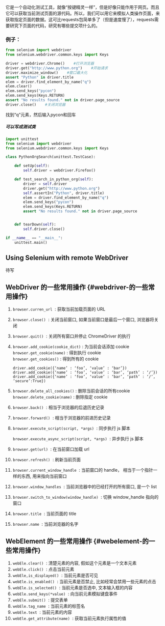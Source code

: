 它是一个自动化测试工具，就像“按键精灵一样”，但是好像只能作用于网页。而且它可以获取当前测试页面的源代码。所以，我们可以用它来模拟人类操作页面，来获取指定页面的数据。这可比requests包简单多了（但是速度慢了），requests需要研究下页面的代码，研究有哪些提交项什么的。

### 例子：

```py
from selenium import webdriver
from selenium.webdriver.common.keys import Keys

driver = webdriver.Chrome()    #打开浏览器
driver.get("http://www.python.org")    #开始请求
driver.maximize_window()    #窗口最大化
assert "Python" in driver.title
elem = driver.find_element_by_name("q")
elem.clear()
elem.send_keys("pycon")
elem.send_keys(Keys.RETURN)
assert "No results found." not in driver.page_source
driver.close()    #关闭浏览器
```

找到“q”元素，然后输入pycon和回车

##### 可以写成测试类

```py
import unittest
from selenium import webdriver
from selenium.webdriver.common.keys import Keys

class PythonOrgSearch(unittest.TestCase):

    def setUp(self):
        self.driver = webdriver.Firefox()

    def test_search_in_python_org(self):
        driver = self.driver
        driver.get("http://www.python.org")
        self.assertIn("Python", driver.title)
        elem = driver.find_element_by_name("q")
        elem.send_keys("pycon")
        elem.send_keys(Keys.RETURN)
        assert "No results found." not in driver.page_source


    def tearDown(self):
        self.driver.close()

if __name__ == "__main__":
    unittest.main()
```

## Using Selenium with remote WebDriver

待写



## WebDriver 的一些常用操作 {#webdriver-的一些常用操作}

1. `browser.curren_url`
    : 获取当前加载页面的 URL
2. `browser.close()`
    : 关闭当前窗口, 如果当前窗口是最后一个窗口, 浏览器将关闭
3. `browser.quit()`
    : 关闭所有窗口并停止 ChromeDriver 的执行
4. `browser.add_cookie(cookie_dict)` : 为当前会话添加 cookie   
   `browser.get_cookie(name)` : 得到执行 cookie   
   `browser.get_cookies()` : 得到所有的 cookie

   ```
   driver.add_cookie({‘name’ : ‘foo’, ‘value’ : ‘bar’}) driver.add_cookie({‘name’ : ‘foo’, ‘value’ : ‘bar’, ‘path’ : ‘/’}) driver.add_cookie({‘name’ : ‘foo’, ‘value’ : ‘bar’, ‘path’ : ‘/’, ‘secure’:True})

   ```

5. `browser.delete_all_cookies()` : 删除当前会话的所有cookie   
   `browser.delete_cookie(name)` : 删除指定 cookie

6. `browser.back()`
    : 相当于浏览器的后退历史记录
7. `browser.forward()`
    : 相当于浏览器的前进历史记录
8. `browser.execute_script(script, *args)`
    : 同步执行 js 脚本 
 
   `browser.execute_async_script(script, *args)`
    : 异步执行 js 脚本
9. `browser.get(url)`
    : 在当前窗口加载 url
10. `browser.refresh()`
     : 刷新当前页面
11. `browser.current_window_handle`
     : 当前窗口的 handle， 相当于一个指针一样的东西, 用来指向当前窗口
12. `browser.window_handles`
     : 当前浏览器中的已经打开的所有窗口, 是一个 list
13. `browser.switch_to_window(window_handle)`
     : 切换 window\_handle 指向的窗口
14. `browser.title`
     : 当前页面的 title
15. `browser.name`
     : 当前浏览器的名字

## WebElement 的一些常用操作 {#webelement-的一些常用操作}

1. `webEle.clear()`
    : 清楚元素的内容, 假如这个元素是一个文本元素
2. `webEle.click()`
    : 点击当前元素
3. `webEle,is_displayed()`
    : 当前元素是否可见
4. `webEle.is_enabled()`
    : 当前元素是否禁止, 比如经常会禁用一些元素的点击
5. `webEle.is_selected()`
    : 当前元素是否选中, 文本输入框的内容
6. `webEle.send_keys(*value)`
    : 向当前元素模拟键盘事件
7. `webEle.submit()`
    : 提交表单
8. `webEle.tag_name`
    : 当前元素的标签名
9. `webEle.text`
    : 当前元素的内容
10. `webEle.get_attribute(name)`
     : 获取当前元素执行属性的值



